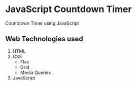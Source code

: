 # JavaScript Countdown Timer

Countdown Timer using JavaScript

## Web Technologies used

1. HTML
2. CSS
   - Flex
   - Grid
   - Media Queries
3. JavaScript